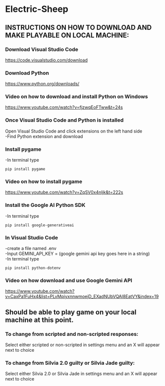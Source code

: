 # Electric-Sheep
 
## INSTRUCTIONS ON HOW TO DOWNLOAD AND MAKE PLAYABLE ON LOCAL MACHINE:

### Download Visual Studio Code
https://code.visualstudio.com/download

### Download Python
https://www.python.org/downloads/

### Video on how to download and install Python on Windows
https://www.youtube.com/watch?v=fjzwqEoFTww&t=24s

### Once Visual Studio Code and Python is installed
Open Visual Studio Code and click extensions on the left hand side\
-Find Python extension and download

### Install pygame
-In terminal type
```
pip install pygame
```

### Video on how to install pygame
https://www.youtube.com/watch?v=ZqSV0x4nIjk&t=222s

### Install the Google AI Python SDK
-In terminal type
```
pip install google-generativeai
```
	
### In Visual Studio Code
-create a file named .env\
-Input GEMINI_API_KEY = (google gemini api key goes here in a string)\
-In terminal type
```
pip install python-dotenv
```
	
### Video on how download and use Google Gemini API
https://www.youtube.com/watch?v=CaxPa1FuHx4&list=PLvMpiyxnnwmoejD_EXadNUbVQAl8EatVY&index=19

## Should be able to play game on your local machine at this point.

### To change from scripted and non-scripted responses:
Select either scripted or non-scripted in settings menu and an X will appear next to choice

### To change from Silvia 2.0 guilty or Silvia Jade guilty:
Select either Silvia 2.0 or Silvia Jade in settings menu and an X will appear next to choice

